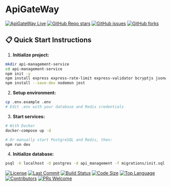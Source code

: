 # ApiGateWay
[![ApiGateWay Live](https://img.shields.io/badge/Live-Demo-green?style=flat-square&logo=render&link=https://apigateway-1k6n.onrender.com)](https://apigateway-1k6n.onrender.com)
[![GitHub Repo stars](https://img.shields.io/github/stars/doanngocthanh/ApiGateWay?style=social)](https://github.com/doanngocthanh/ApiGateWay)
[![GitHub issues](https://img.shields.io/github/issues/doanngocthanh/ApiGateWay)](https://github.com/doanngocthanh/ApiGateWay/issues)
[![GitHub forks](https://img.shields.io/github/forks/doanngocthanh/ApiGateWay?style=social)](https://github.com/doanngocthanh/ApiGateWay/network/members)

## 📋 Quick Start Instructions

1. **Initialize project:**
```bash
mkdir api-management-service
cd api-management-service
npm init -y
npm install express express-rate-limit express-validator bcryptjs jsonwebtoken pg redis cors helmet morgan uuid axios dotenv
npm install --save-dev nodemon jest
```

2. **Setup environment:**
```bash
cp .env.example .env
# Edit .env with your database and Redis credentials
```

3. **Start services:**
```bash
# With Docker
docker-compose up -d

# Or manually start PostgreSQL and Redis, then:
npm run dev
```

4. **Initialize database:**
```bash
psql -h localhost -U postgres -d api_management -f migrations/init.sql
```

[![License](https://img.shields.io/github/license/doanngocthanh/ApiGateWay?style=flat-square)](https://github.com/doanngocthanh/ApiGateWay/blob/main/LICENSE)
[![Last Commit](https://img.shields.io/github/last-commit/doanngocthanh/ApiGateWay?style=flat-square)](https://github.com/doanngocthanh/ApiGateWay/commits/main)
[![Build Status](https://img.shields.io/github/actions/workflow/status/doanngocthanh/ApiGateWay/ci.yml?branch=main&style=flat-square)](https://github.com/doanngocthanh/ApiGateWay/actions)
[![Code Size](https://img.shields.io/github/languages/code-size/doanngocthanh/ApiGateWay?style=flat-square)](https://github.com/doanngocthanh/ApiGateWay)
[![Top Language](https://img.shields.io/github/languages/top/doanngocthanh/ApiGateWay?style=flat-square)](https://github.com/doanngocthanh/ApiGateWay)
[![Contributors](https://img.shields.io/github/contributors/doanngocthanh/ApiGateWay?style=flat-square)](https://github.com/doanngocthanh/ApiGateWay/graphs/contributors)
[![PRs Welcome](https://img.shields.io/badge/PRs-welcome-brightgreen?style=flat-square)](https://github.com/doanngocthanh/ApiGateWay/pulls)